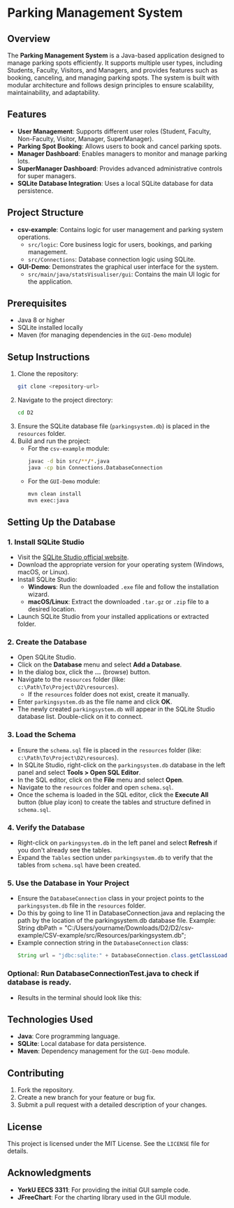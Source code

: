 # Parking Management System

## Overview
The **Parking Management System** is a Java-based application designed to manage parking spots efficiently. It supports multiple user types, including Students, Faculty, Visitors, and Managers, and provides features such as booking, canceling, and managing parking spots. The system is built with modular architecture and follows design principles to ensure scalability, maintainability, and adaptability.

## Features
- **User Management**: Supports different user roles (Student, Faculty, Non-Faculty, Visitor, Manager, SuperManager).
- **Parking Spot Booking**: Allows users to book and cancel parking spots.
- **Manager Dashboard**: Enables managers to monitor and manage parking lots.
- **SuperManager Dashboard**: Provides advanced administrative controls for super managers.
- **SQLite Database Integration**: Uses a local SQLite database for data persistence.

## Project Structure
- **csv-example**: Contains logic for user management and parking system operations.
  - `src/logic`: Core business logic for users, bookings, and parking management.
  - `src/Connections`: Database connection logic using SQLite.
- **GUI-Demo**: Demonstrates the graphical user interface for the system.
  - `src/main/java/statsVisualiser/gui`: Contains the main UI logic for the application.

## Prerequisites
- Java 8 or higher
- SQLite installed locally
- Maven (for managing dependencies in the `GUI-Demo` module)

## Setup Instructions
1. Clone the repository:
   ```bash
   git clone <repository-url>
   ```
2. Navigate to the project directory:
   ```bash
   cd D2
   ```
3. Ensure the SQLite database file (`parkingsystem.db`) is placed in the `resources` folder.
4. Build and run the project:
   - For the `csv-example` module:
     ```bash
     javac -d bin src/**/*.java
     java -cp bin Connections.DatabaseConnection
     ```
   - For the `GUI-Demo` module:
     ```bash
     mvn clean install
     mvn exec:java
     ```

## Setting Up the Database
### 1. Install SQLite Studio
- Visit the [SQLite Studio official website](https://sqlitestudio.pl/).
- Download the appropriate version for your operating system (Windows, macOS, or Linux).
- Install SQLite Studio:
  - **Windows**: Run the downloaded `.exe` file and follow the installation wizard.
  - **macOS/Linux**: Extract the downloaded `.tar.gz` or `.zip` file to a desired location.
- Launch SQLite Studio from your installed applications or extracted folder.

### 2. Create the Database
- Open SQLite Studio.
- Click on the **Database** menu and select **Add a Database**.
- In the dialog box, click the **...** (browse) button.
- Navigate to the `resources` folder (like: `c:\Path\To\Project\D2\resources`).
  - If the `resources` folder does not exist, create it manually.
- Enter `parkingsystem.db` as the file name and click **OK**.
- The newly created `parkingsystem.db` will appear in the SQLite Studio database list. Double-click on it to connect.

### 3. Load the Schema
- Ensure the `schema.sql` file is placed in the `resources` folder (like: `c:\Path\To\Project\D2\resources`).
- In SQLite Studio, right-click on the `parkingsystem.db` database in the left panel and select **Tools > Open SQL Editor**.
- In the SQL editor, click on the **File** menu and select **Open**.
- Navigate to the `resources` folder and open `schema.sql`.
- Once the schema is loaded in the SQL editor, click the **Execute All** button (blue play icon) to create the tables and structure defined in `schema.sql`.

### 4. Verify the Database
- Right-click on `parkingsystem.db` in the left panel and select **Refresh** if you don't already see the tables.
- Expand the `Tables` section under `parkingsystem.db` to verify that the tables from `schema.sql` have been created.

### 5. Use the Database in Your Project
- Ensure the `DatabaseConnection` class in your project points to the `parkingsystem.db` file in the `resources` folder.
- Do this by going to line 11 in DatabaseConnection.java and replacing the path by the location of the parkingsystem.db database file. Example: String dbPath = "C:/Users/yourname/Downloads/D2/D2/csv-example/CSV-example/src/Resources/parkingsystem.db";
- Example connection string in the `DatabaseConnection` class:
  ```java
  String url = "jdbc:sqlite:" + DatabaseConnection.class.getClassLoader().getResource("parkingsystem.db").getPath();
  ```
### Optional: Run DatabaseConnectionTest.java to check if database is ready. 
- Results in the terminal should look like this:

  
## Technologies Used
- **Java**: Core programming language.
- **SQLite**: Local database for data persistence.
- **Maven**: Dependency management for the `GUI-Demo` module.

## Contributing
1. Fork the repository.
2. Create a new branch for your feature or bug fix.
3. Submit a pull request with a detailed description of your changes.

## License
This project is licensed under the MIT License. See the `LICENSE` file for details.

## Acknowledgments
- **YorkU EECS 3311**: For providing the initial GUI sample code.
- **JFreeChart**: For the charting library used in the GUI module.
